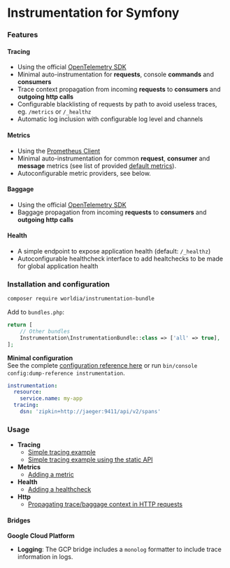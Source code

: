 # Instrumentation for Symfony

### Features

#### Tracing
- Using the official [OpenTelemetry SDK](https://github.com/open-telemetry/opentelemetry-php)
- Minimal auto-instrumentation for **requests**, console **commands** and **consumers**
- Trace context propagation from incoming **requests** to **consumers** and **outgoing http calls**
- Configurable blacklisting of requests by path to avoid useless traces, eg. `/metrics` or `/_healthz`
- Automatic log inclusion with configurable log level and channels

#### Metrics
- Using the [Prometheus Client](https://github.com/PromPHP/prometheus_client_php)
- Minimal auto-instrumentation for common **request**, **consumer** and **message** metrics (see list of provided [default metrics](./docs/metrics/default-metrics.md)).
- Autoconfigurable metric providers, see below.

#### Baggage
- Using the official [OpenTelemetry SDK](https://github.com/open-telemetry/opentelemetry-php)
- Baggage propagation from incoming **requests** to **consumers** and **outgoing http calls**

#### Health
- A simple endpoint to expose application health (default: `/_healthz`)
- Autoconfigurable healthcheck interface to add healtchecks to be made for global application health

### Installation and configuration

```sh
composer require worldia/instrumentation-bundle
```

Add to ```bundles.php```:
```php
return [
    // Other bundles
    Instrumentation\InstrumentationBundle::class => ['all' => true],
];
```

**Minimal configuration**  
See the complete [configuration reference here](./docs/config-reference.md) or run ```bin/console config:dump-reference instrumentation```.

```yaml
instrumentation:
  resource:
    service.name: my-app
  tracing:
    dsn: 'zipkin+http://jaeger:9411/api/v2/spans'
```

### Usage

- **Tracing**
    - [Simple tracing example](./docs/tracing/simple-trace.md)
    - [Simple tracing example using the static API](./docs/tracing/static-usage.md)
- **Metrics**
    - [Adding a metric](./docs/metrics/adding-a-metric.md)
- **Health**
    - [Adding a healthcheck](./docs/health/adding-a-healthcheck.md)   
- **Http**
    - [Propagating trace/baggage context in HTTP requests](./docs/http/propagating-context.md)        

#### Bridges

**Google Cloud Platform**
- **Logging**: The GCP bridge includes a `monolog` formatter to include trace information in logs.
